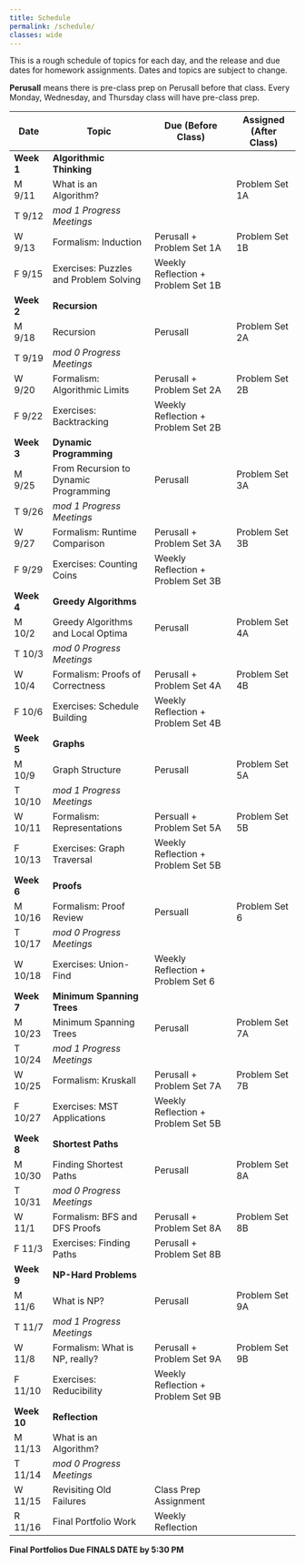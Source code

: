 ```yaml
---
title: Schedule
permalink: /schedule/
classes: wide
---
```


This is a rough schedule of topics for each day, and the release and due dates for homework assignments. Dates and topics are subject to change. 

**Perusall** means there is pre-class prep on Perusall before that class. Every Monday, Wednesday, and Thursday class will have pre-class prep. 

| Date	| Topic	| Due (Before Class) |	Assigned (After Class) |
| ------- | ----------| ------------- | -------------- |
| **Week 1** | **Algorithmic Thinking** | | |
| M 9/11 | What is an Algorithm? | | Problem Set 1A
| T 9/12 | _mod 1 Progress Meetings_ 
| W 9/13 | Formalism: Induction | Perusall + Problem Set 1A | Problem Set 1B
| F 9/15 | Exercises: Puzzles and Problem Solving | Weekly Reflection + Problem Set 1B | 
| **Week 2** | **Recursion** | | |
| M 9/18 | Recursion | Perusall | Problem Set 2A
| T 9/19 | _mod 0 Progress Meetings_
| W 9/20 | Formalism: Algorithmic Limits | Perusall + Problem Set 2A | Problem Set 2B
| F 9/22 | Exercises: Backtracking | Weekly Reflection + Problem Set 2B
| **Week 3** | **Dynamic Programming** | | |
| M 9/25 | From Recursion to Dynamic Programming | Perusall | Problem Set 3A
| T 9/26 | _mod 1 Progress Meetings_
| W 9/27 | Formalism: Runtime Comparison | Perusall + Problem Set 3A | Problem Set 3B 
| F 9/29 | Exercises: Counting Coins | Weekly Reflection + Problem Set 3B
| **Week 4** | **Greedy Algorithms** | | |
| M 10/2 | Greedy Algorithms and Local Optima | Perusall | Problem Set 4A
| T 10/3 | _mod 0 Progress Meetings_
| W 10/4 | Formalism: Proofs of Correctness | Perusall + Problem Set 4A | Problem Set 4B |
| F 10/6 | Exercises: Schedule Building | Weekly Reflection + Problem Set 4B |
| **Week 5** | **Graphs** | | |
| M 10/9 | Graph Structure | Perusall | Problem Set 5A
| T 10/10 | _mod 1 Progress Meetings_
| W 10/11 | Formalism: Representations | Persuall + Problem Set 5A | Problem Set 5B
| F 10/13 | Exercises: Graph Traversal | Weekly Reflection + Problem Set 5B 
| **Week 6** | **Proofs** | | |
| M 10/16 | Formalism: Proof Review | Persuall | Problem Set 6
| T 10/17 | _mod 0 Progress Meetings_
| W 10/18 | Exercises: Union-Find | Weekly Reflection + Problem Set 6 | 
| **Week 7** | **Minimum Spanning Trees** | | |
| M 10/23 | Minimum Spanning Trees | Perusall | Problem Set 7A
| T 10/24 | _mod 1 Progress Meetings_
| W 10/25 | Formalism: Kruskall | Perusall + Problem Set 7A | Problem Set 7B
| F 10/27 | Exercises: MST Applications | Weekly Reflection + Problem Set 5B
| **Week 8** | **Shortest Paths** | | |
| M 10/30 | Finding Shortest Paths | Perusall | Problem Set 8A
| T 10/31 | _mod 0 Progress Meetings_
| W 11/1 | Formalism: BFS and DFS Proofs | Perusall + Problem Set 8A | Problem Set 8B
| F 11/3 | Exercises: Finding Paths | Perusall + Problem Set 8B
| **Week 9** | **NP-Hard Problems** | | | 
| M 11/6 | What is NP? | Perusall | Problem Set 9A
| T 11/7 | _mod 1 Progress Meetings_
| W 11/8 | Formalism: What is NP, really? | Perusall + Problem Set 9A | Problem Set 9B
| F 11/10 | Exercises: Reducibility | Weekly Reflection + Problem Set 9B
| **Week 10** | **Reflection** | | |
| M 11/13 | What is an Algorithm? 
| T 11/14 | _mod 0 Progress Meetings_
| W 11/15 | Revisiting Old Failures | Class Prep Assignment
| R 11/16 | Final Portfolio Work | Weekly Reflection

**Final Portfolios Due FINALS DATE by 5:30 PM**
